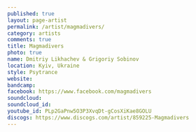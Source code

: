 ```yaml
---
published: true
layout: page-artist
permalink: /artist/magmadivers/
category: artists
comments: true
title: Magmadivers
photo: true
name: Dmitriy Likhachev & Grigoriy Sobinov
location: Kyiv, Ukraine
style: Psytrance
website: 
bandcamp: 
facebook: https://www.facebook.com/magmadivers
soundcloud: 
soundcloud_id: 
youtube_id: PLp2GaPnw5O3P3XvqDt-gCosXiKae8GOLU
discogs: https://www.discogs.com/artist/859225-Magmadivers
---
```

